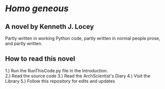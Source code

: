 # *Homo geneous*

## A novel by Kenneth J. Locey
Partly written in working Python code, partly written in normal people prose, and partly written.

## How to read this novel
1.) Run the RunThisCode.py file in the Introduction.  
2.) Read the source code
3.) Read the ArchScientist's Diary
4.) Visit the Library
5.) Follow this repository for edits and updates
